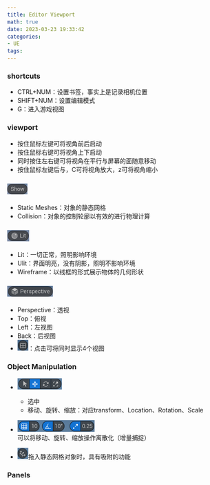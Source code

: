 ```yaml
---
title: Editor Viewport
math: true
date: 2023-03-23 19:33:42
categories:
- UE
tags: 
---
```

### shortcuts
- CTRL+NUM：设置书签，事实上是记录相机位置
- SHIFT+NUM：设置编辑模式
- G：进入游戏视图
<!--more-->
### viewport
- 按住鼠标左键可将视角前后启动
- 按住鼠标右键可将视角上下启动
- 同时按住左右键可将视角在平行与屏幕的面随意移动
- 按住鼠标左键后与，C可将视角放大，z可将视角缩小

### ![Show](Editor%20Viewport/Show.png)
- Static Meshes：对象的静态网格
- Collision：对象的控制轮廓以有效的进行物理计算

### ![View Modes](Editor%20Viewport/View%20Modes.png)<left>
- Lit：一切正常，照明影响环境
- Ulit：界面明亮，没有阴影，照明不影响环境
- Wireframe：以线框的形式展示物体的几何形状

### ![perspective](Editor%20Viewport/perspective.png)
- Perspective：透视
- Top：俯视
- Left：左视图
- Back：后视图
- ![View](Editor%20Viewport/View.png)：点击可将同时显示4个视图

### Object Manipulation
- ![Opitions](Editor%20Viewport/Opitions.png)
  - 选中
  - 移动、旋转、缩放：对应transform、Location、Rotation、Scale

- ![Snapping](Editor%20Viewport/Snapping.png)可以将移动、旋转、缩放操作离散化（增量捕捉）
- ![Surfaces](Editor%20Viewport/Surfaces.png)拖入静态网格对象时，具有吸附的功能

### Panels
